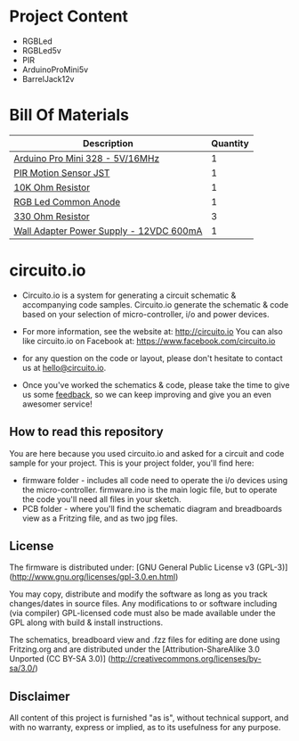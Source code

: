 Project Content
===============
*	RGBLed
*	RGBLed5v
*	PIR
*	ArduinoProMini5v
*	BarrelJack12v

Bill Of Materials
===
|Description|Quantity|
|-----------|--------|
[Arduino Pro Mini 328 - 5V/16MHz](https://www.sparkfun.com/products/11113)|1
[PIR Motion Sensor JST](https://www.sparkfun.com/products/13285)|1
[10K Ohm Resistor](https://www.sparkfun.com/products/8374)|1
[RGB Led Common Anode](https://www.sparkfun.com/products/10820)|1
[330 Ohm Resistor](https://www.sparkfun.com/products/8377)|3
[Wall Adapter Power Supply - 12VDC 600mA](https://www.sparkfun.com/products/9442)|1


circuito.io
===========

* Circuito.io is a system for generating a circuit schematic & accompanying code samples.
Circuito.io generate the schematic & code based on your selection of micro-controller, i/o and power devices.

* For more information, see the website at: http://circuito.io
You can also like circuito.io on Facebook at: https://www.facebook.com/circuito.io

* for any question on the code or layout, please don't hesitate to contact us at hello@circuito.io.

* Once you've worked the schematics & code, please take the time to give us some [feedback](https://circuito.typeform.com/to/pfKypx), so we can keep improving and give you an even awesomer service!


How to read this repository
---------------------------
You are here because you used circuito.io and asked for a circuit and code sample for your project.
This is your project folder, you'll find here:
* firmware folder - includes all code need to operate the i/o devices using the micro-controller. firmware.ino is the main logic file, but to operate the code you'll need all files in your sketch.
* PCB folder - where you'll find the schematic diagram and breadboards view as a Fritzing file, and as two jpg files.

License
-------
The firmware is distributed under:
[GNU General Public License v3 (GPL-3)] (http://www.gnu.org/licenses/gpl-3.0.en.html)

You may copy, distribute and modify the software as long as you track changes/dates in source files. 
Any modifications to or software including (via compiler) GPL-licensed code must also be made available under the GPL 
along with build & install instructions.

The schematics, breadboard view and .fzz files for editing are done using Fritzing.org and are distributed under the 
[Attribution-ShareAlike 3.0 Unported (CC BY-SA 3.0)] (http://creativecommons.org/licenses/by-sa/3.0/)

Disclaimer
----------
All content of this project is furnished "as is", without technical support, and with no
warranty, express or implied, as to its usefulness for any purpose.
